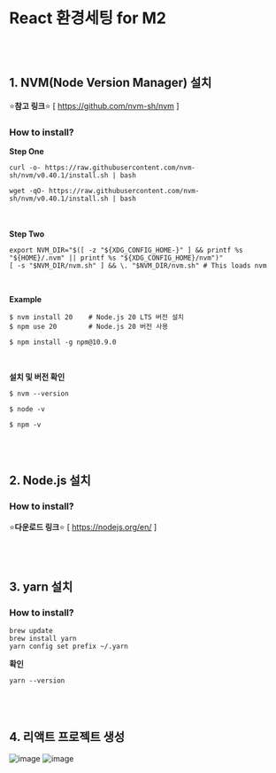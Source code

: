 # React 환경세팅 for M2
<br><br>

## **1. NVM(Node Version Manager) 설치**
⭐️**참고 링크**⭐️ [ https://github.com/nvm-sh/nvm ] 

### How to install?
**Step One** <br>
```
curl -o- https://raw.githubusercontent.com/nvm-sh/nvm/v0.40.1/install.sh | bash
```
```
wget -qO- https://raw.githubusercontent.com/nvm-sh/nvm/v0.40.1/install.sh | bash
```
<br><br>
**Step Two** <br>
```
export NVM_DIR="$([ -z "${XDG_CONFIG_HOME-}" ] && printf %s "${HOME}/.nvm" || printf %s "${XDG_CONFIG_HOME}/nvm")"
[ -s "$NVM_DIR/nvm.sh" ] && \. "$NVM_DIR/nvm.sh" # This loads nvm
```
<br>

**Example**
```
$ nvm install 20    # Node.js 20 LTS 버전 설치
$ npm use 20        # Node.js 20 버전 사용

$ npm install -g npm@10.9.0
```
<br>

**설치 및 버전 확인** <br>
```
$ nvm --version

$ node -v

$ npm -v
```

<br><br>
## **2. Node.js 설치**

### How to install?
⭐️**다운로드 링크**⭐️ [ https://nodejs.org/en/ ]


<br><br>
## **3. yarn 설치**

### How to install?
```
brew update
brew install yarn
yarn config set prefix ~/.yarn
```

**확인**
```
yarn --version
```


<br><br>
## **4. 리액트 프로젝트 생성**
![image](https://github.com/user-attachments/assets/b74a0a96-9bbd-40e7-81f6-1fc6205fb7af)
![image](https://github.com/user-attachments/assets/94f131b1-5675-4f95-92e5-29a6dd7eadae)



